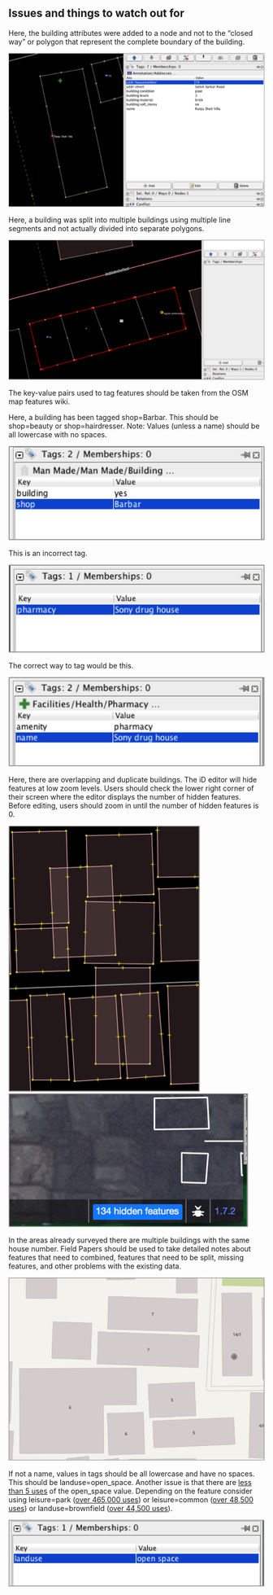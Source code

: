 ## Issues and things to watch out for

Here, the building attributes were added to a node and not to the “closed way” or polygon that represent the complete boundary of the building.

![](https://raw.githubusercontent.com/AmericanRedCross/workflows/master/images/dhaka-osm-issue01.png)

Here, a building was split into multiple buildings using multiple line segments and not actually divided into separate polygons.

![](https://raw.githubusercontent.com/AmericanRedCross/workflows/master/images/dhaka-osm-issue02.png)

The key-value pairs used to tag features should be taken from the OSM map features wiki.

Here, a building has been tagged shop=Barbar. This should be shop=beauty or shop=hairdresser. Note: Values (unless a name) should be all lowercase with no spaces.

![](https://raw.githubusercontent.com/AmericanRedCross/workflows/master/images/dhaka-osm-issue03.png)

This is an incorrect tag.

![](https://raw.githubusercontent.com/AmericanRedCross/workflows/master/images/dhaka-osm-issue04.png)

The correct way to tag would be this.

![](https://raw.githubusercontent.com/AmericanRedCross/workflows/master/images/dhaka-osm-issue05.png)

Here, there are overlapping and duplicate buildings. The iD editor will hide features at low zoom levels. Users should check the lower right corner of their screen where the editor displays the number of hidden features. Before editing, users should zoom in until the number of hidden features is 0.

![](https://raw.githubusercontent.com/AmericanRedCross/workflows/master/images/dhaka-osm-issue06.png)
![](https://raw.githubusercontent.com/AmericanRedCross/workflows/master/images/dhaka-osm-issue07.png)

In the areas already surveyed there are multiple buildings with the same house number. Field Papers should be used to take detailed notes about features that need to combined, features that need to be split, missing features, and other problems with the existing data.

![](https://raw.githubusercontent.com/AmericanRedCross/workflows/master/images/dhaka-osm-issue08.png)

If not a name, values in tags should be all lowercase and have no spaces. This should be landuse=open_space. Another issue is that there are [less than 5 uses](https://taginfo.openstreetmap.org/tags/landuse=open_space) of the open_space value. Depending on the feature consider using leisure=park ([over 465,000 uses](https://taginfo.openstreetmap.org/tags/leisure=park)) or leisure=common ([over 48,500 uses](https://taginfo.openstreetmap.org/tags/leisure=common)) or landuse=brownfield ([over 44,500 uses](https://taginfo.openstreetmap.org/tags/landuse=brownfield)).   

![](https://raw.githubusercontent.com/AmericanRedCross/workflows/master/images/dhaka-osm-issue09.png)





